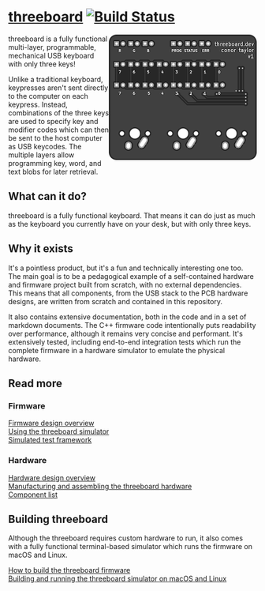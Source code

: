 # [threeboard](https://threeboard.dev) [![Build Status](https://travis-ci.com/taylorconor/threeboard.svg?token=2Am1JHeqFB3E9FdETW4w&branch=master)](https://travis-ci.com/taylorconor/threeboard)

<!-- TODO: update this image to an animation when it's ready. -->
<img src="documentation/images/top.png" align="right"/>

threeboard is a fully functional multi-layer, programmable, mechanical USB keyboard with only three keys!

Unlike a traditional keyboard, keypresses aren't sent directly to the computer on each keypress. Instead, combinations of the three keys are used to specify key and modifier codes which can then be sent to the host computer as USB keycodes. The multiple layers allow programming key, word, and text blobs for later retrieval.

## What can it do?
threeboard is a fully functional keyboard. That means it can do just as much as the keyboard you currently have on your desk, but with only three keys.

## Why it exists

It's a pointless product, but it's a fun and technically interesting one too. The main goal is to be a pedagogical example of a self-contained hardware and firmware project built from scratch, with no external dependencies. This means that all components, from the USB stack to the PCB hardware designs, are written from scratch and contained in this repository.

It also contains extensive documentation, both in the code and in a set of markdown documents. The C++ firmware code intentionally puts readability over performance, although it remains very concise and performant. It's extensively tested, including end-to-end integration tests which run the complete firmware in a hardware simulator to emulate the physical hardware.

## Read more

### Firmware
[Firmware design overview](taylorconor.com)  
[Using the threeboard simulator](taylorconor.com)  
[Simulated test framework](taylorconor.com)  

### Hardware
[Hardware design overview](taylorconor.com)  
[Manufacturing and assembling the threeboard hardware](taylorconor.com)  
[Component list](taylorconor.com)  

<!-- TODO: add links to relevant documentation. -->

## Building threeboard
Although the threeboard requires custom hardware to run, it also comes with a fully functional terminal-based simulator which runs the firmware on macOS and Linux.

[How to build the threeboard firmware](taylorconor.com)  
[Building and running the threeboard simulator on macOS and Linux](taylorconor.com)  

